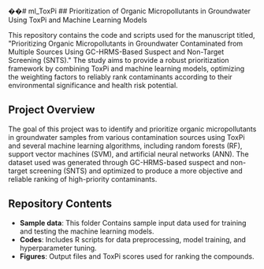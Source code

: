 ��#   m l _ T o x P i 
 ## Prioritization of Organic Micropollutants in Groundwater Using ToxPi and Machine Learning Models

This repository contains the code and scripts used for the manuscript titled, "Prioritizing Organic Micropollutants in Groundwater Contaminated from Multiple Sources Using GC-HRMS-Based Suspect and Non-Target Screening (SNTS)." The study aims to provide a robust prioritization framework by combining ToxPi and machine learning models, optimizing the weighting factors to reliably rank contaminants according to their environmental significance and health risk potential.

## Project Overview
The goal of this project was to identify and prioritize organic micropollutants in groundwater samples from various contamination sources using ToxPi and several machine learning algorithms, including random forests (RF), support vector machines (SVM), and artificial neural networks (ANN). The dataset used was generated through GC-HRMS-based suspect and non-target screening (SNTS) and optimized to produce a more objective and reliable ranking of high-priority contaminants.

## Repository Contents
- **Sample data**: This folder Contains sample input data used for training and testing the machine learning models.
- **Codes**: Includes R scripts for data preprocessing, model training, and hyperparameter tuning.
- **Figures**: Output files and ToxPi scores used for ranking the compounds.
